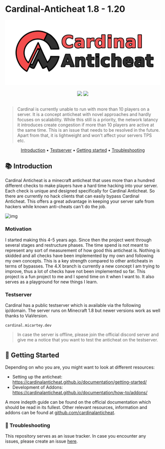 # Cardinal-Anticheat 1.8 - 1.20

<div align="center">
    <img src="images/banner.png" />
</div>

<br />

<div align="center">
    <img
        src="https://img.shields.io/badge/Written%20in-java-%23EF4041?style=for-the-badge"
        height="30"
    />
    <a href="https://discord.gg/fxTn7v8">
        <img 
            src="https://img.shields.io/discord/647922123192533022?color=212121&label=Discord&logo=discord&logoColor=212121&style=for-the-badge"
            height="30"
        />
    </a>
</div>

<br />

> Cardinal is currently unable to run with more than 10 players on a server. It is a concept anticheat with novel approaches and hardly focuses on scalability. While this still is a priority, the network latancy it introduces create congestion if more than 10 players are active at the same time. This is an issue that needs to be resolved in the future. Apart from that, it is lightweight and won't affect your servers TPS etc.

<p align="center">
  <a href="#-introduction">Introduction</a> •
  <a href="#testserver">Testserver</a> •
  <a href="https://cardinalanticheat.github.io/documentation/getting-started/">Getting started</a> •
  <a href="https://github.com/micartey/Cardinal-Anticheat/issues">Troubleshooting</a>
</p>


## 📚 Introduction

Cardinal Anticheat is a minecraft anticheat that uses more than a hundred different checks to make players have a hard time hacking into your server. Each check is unique and designed specifically for Cardinal Anticheat. So there are currently no hack clients that can easily bypass Cardinal Anticheat. This offers a great advantage in keeping your server safe from hackers while known anti-cheats can't do the job. 

![img](images/ezgif.com-gif-maker.gif)

### Motivation

I started making this 4-5 years ago. Since then the project went through several stages and restructure phases. The time spend is not meant to represent any sort of measurement of how good this anticheat is. Nothing is skidded and all checks have been implemented by my own and following my own concepts. This is a key strength compared to other anticheats in terms of bypasses. The 4.X branch is currently a new concept I am trying to improve, thus a lot of checks have not been implemented so far. This project is a fun project to me and I spend time on it when I want to. It also serves as a playground for new things I learn.

### Testserver

Cardinal has a public testserver which is available via the following ip/domain. The server runs on Minecraft 1.8 but newer versions work as well thanks to ViaVersion.

```
cardinal.micartey.dev
```

> In case the server is offline, please join the official discord server and give me a notice that you want to test the anticheat on the testserver.

## 📝 Getting Started

Depending on who you are, you might want to look at different resources:

- Setting up the anticheat: https://cardinalanticheat.github.io/documentation/getting-started/
- Development of Addons: https://cardinalanticheat.github.io/documentation/how-to/addons/

A more indepth guide can be found on the official documentation which should be read in its fullest. Other relevant resources, information and addons can be found at [github.com/cardinalanticheat](https://github.com/cardinalanticheat).

### 🔬 Troubleshooting

This repository serves as an issue tracker. In case you encounter any issues, please create an issue [here](https://github.com/micartey/Cardinal-Anticheat/issues/new/choose).